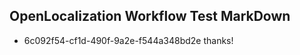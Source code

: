## OpenLocalization Workflow Test MarkDown
* 6c092f54-cf1d-490f-9a2e-f544a348bd2e 
thanks!<!--HONumber=Mar16_HO2-->
